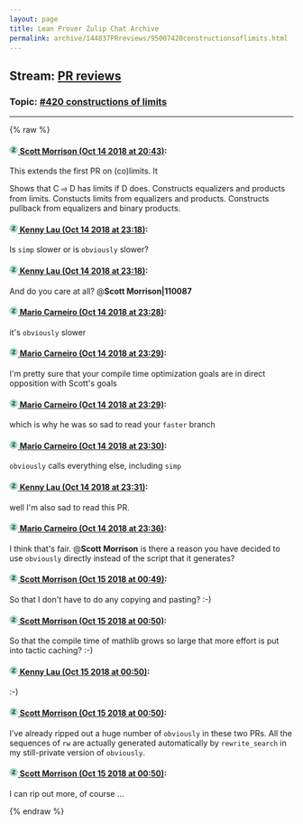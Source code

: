 ```yaml
---
layout: page
title: Lean Prover Zulip Chat Archive 
permalink: archive/144837PRreviews/95007420constructionsoflimits.html
---
```


## Stream: [PR reviews](index.html)
### Topic: [#420 constructions of limits](95007420constructionsoflimits.html)

---


{% raw %}
#### [![Click to go to Zulip](../../assets/img/zulip2.png) Scott Morrison (Oct 14 2018 at 20:43)](https://leanprover.zulipchat.com/#narrow/stream/144837-PR%20reviews/topic/%23420%20constructions%20of%20limits/near/135788640):
This extends the first PR on (co)limits. It

Shows that C ⥤ D has limits if D does.
Constructs equalizers and products from limits.
Constucts limits from equalizers and products.
Constructs pullback from equalizers and binary products.

#### [![Click to go to Zulip](../../assets/img/zulip2.png) Kenny Lau (Oct 14 2018 at 23:18)](https://leanprover.zulipchat.com/#narrow/stream/144837-PR%20reviews/topic/%23420%20constructions%20of%20limits/near/135793797):
Is `simp` slower or is `obviously` slower?

#### [![Click to go to Zulip](../../assets/img/zulip2.png) Kenny Lau (Oct 14 2018 at 23:18)](https://leanprover.zulipchat.com/#narrow/stream/144837-PR%20reviews/topic/%23420%20constructions%20of%20limits/near/135793798):
And do you care at all? @**Scott Morrison|110087**

#### [![Click to go to Zulip](../../assets/img/zulip2.png) Mario Carneiro (Oct 14 2018 at 23:28)](https://leanprover.zulipchat.com/#narrow/stream/144837-PR%20reviews/topic/%23420%20constructions%20of%20limits/near/135794099):
it's `obviously` slower

#### [![Click to go to Zulip](../../assets/img/zulip2.png) Mario Carneiro (Oct 14 2018 at 23:29)](https://leanprover.zulipchat.com/#narrow/stream/144837-PR%20reviews/topic/%23420%20constructions%20of%20limits/near/135794107):
I'm pretty sure that your compile time optimization goals are in direct opposition with Scott's goals

#### [![Click to go to Zulip](../../assets/img/zulip2.png) Mario Carneiro (Oct 14 2018 at 23:29)](https://leanprover.zulipchat.com/#narrow/stream/144837-PR%20reviews/topic/%23420%20constructions%20of%20limits/near/135794113):
which is why he was so sad to read your `faster` branch

#### [![Click to go to Zulip](../../assets/img/zulip2.png) Mario Carneiro (Oct 14 2018 at 23:30)](https://leanprover.zulipchat.com/#narrow/stream/144837-PR%20reviews/topic/%23420%20constructions%20of%20limits/near/135794160):
`obviously` calls everything else, including `simp`

#### [![Click to go to Zulip](../../assets/img/zulip2.png) Kenny Lau (Oct 14 2018 at 23:31)](https://leanprover.zulipchat.com/#narrow/stream/144837-PR%20reviews/topic/%23420%20constructions%20of%20limits/near/135794176):
well I'm also sad to read this PR.

#### [![Click to go to Zulip](../../assets/img/zulip2.png) Mario Carneiro (Oct 14 2018 at 23:36)](https://leanprover.zulipchat.com/#narrow/stream/144837-PR%20reviews/topic/%23420%20constructions%20of%20limits/near/135794323):
I think that's fair. @**Scott Morrison** is there a reason you have decided to use `obviously` directly instead of the script that it generates?

#### [![Click to go to Zulip](../../assets/img/zulip2.png) Scott Morrison (Oct 15 2018 at 00:49)](https://leanprover.zulipchat.com/#narrow/stream/144837-PR%20reviews/topic/%23420%20constructions%20of%20limits/near/135796411):
So that I don't have to do any copying and pasting? :-)

#### [![Click to go to Zulip](../../assets/img/zulip2.png) Scott Morrison (Oct 15 2018 at 00:50)](https://leanprover.zulipchat.com/#narrow/stream/144837-PR%20reviews/topic/%23420%20constructions%20of%20limits/near/135796427):
So that the compile time of mathlib grows so large that more effort is put into tactic caching? :-)

#### [![Click to go to Zulip](../../assets/img/zulip2.png) Kenny Lau (Oct 15 2018 at 00:50)](https://leanprover.zulipchat.com/#narrow/stream/144837-PR%20reviews/topic/%23420%20constructions%20of%20limits/near/135796464):
:-)

#### [![Click to go to Zulip](../../assets/img/zulip2.png) Scott Morrison (Oct 15 2018 at 00:50)](https://leanprover.zulipchat.com/#narrow/stream/144837-PR%20reviews/topic/%23420%20constructions%20of%20limits/near/135796475):
I've already ripped out a huge number of `obviously` in these two PRs. All the sequences of `rw` are actually generated automatically by `rewrite_search` in my still-private version of `obviously`.

#### [![Click to go to Zulip](../../assets/img/zulip2.png) Scott Morrison (Oct 15 2018 at 00:50)](https://leanprover.zulipchat.com/#narrow/stream/144837-PR%20reviews/topic/%23420%20constructions%20of%20limits/near/135796477):
I can rip out more, of course ...


{% endraw %}
